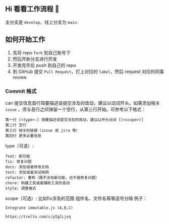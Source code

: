 ## Hi 看看工作流程 👋

主分支是 `develop`，线上分支为 `main`.

## 如何开始工作
1. 先将 repo `fork` 到自己账号下
2. 然后开新分支进行开发
3. 开发完毕后 push 到自己的 repo
4. 到 GitHub 提交 `Pull Request`，打上对应的 `label`，然后 request 对应的同事 review

### Commit 格式
can
提交信息首行简要描述该提交涉及的改动，建议以动词开头。如需添加相关 `issue` ，须与首行之间保留一个空行，从第三行开始。可参考以下格式：
```log
第一行 [<type>:] 简要描述该提交涉及的改动，建议以开头动词 [(<scope>)]
第二行 空行
第三行 相关的链接（issue 或 jira 等）
第四行 更多必要信息
```
type（可选）:
```log
feat: 新功能
fix: 修复问题
docs: 添加或者修改文档
test: 添加或者测试用例
refactor: 重构（既不涉及新功能，也不是修复问题）
chore: 构建工具或者辅助工具的变动
style: 调整格式
```
scope（可选）:
 比如fix涉及的范围 组件名、文件名等等逗号分隔
例子：
```log
Integrate immutable.js (A,B,C)

https://trello.com/c/yIglLjvq
```
